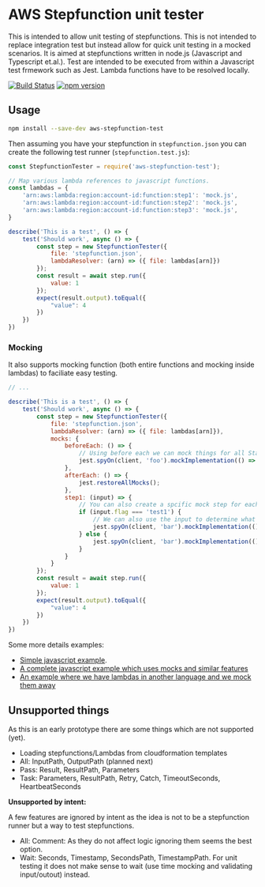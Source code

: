 # AWS Stepfunction unit tester

This is intended to allow unit testing of stepfunctions.
This is not intended to replace integration test but instead allow for quick unit testing in a mocked scenarios.
It is aimed at stepfunctions written in node.js (Javascript and Typescript et.al.). 
Test are intended to be executed from within a Javascript test frmework such as Jest.
Lambda functions have to be resolved locally.

[![Build Status](https://travis-ci.org/mickem/aws-stepfunction-test.svg?branch=master)](https://travis-ci.org/mickem/aws-stepfunction-test) [![npm version](https://badge.fury.io/js/aws-stepfunction-test.svg)](https://badge.fury.io/js/aws-stepfunction-test)

## Usage

```bash
npm install --save-dev aws-stepfunction-test
```
Then assuming you have your stepfunction in `stepfunction.json` you can create the following test runner (`stepfunction.test.js`):
```javascript
const StepfunctionTester = require('aws-stepfunction-test');

// Map various lambda references to javascript functions.
const lambdas = {
    'arn:aws:lambda:region:account-id:function:step1': 'mock.js',
    'arn:aws:lambda:region:account-id:function:step2': 'mock.js',
    'arn:aws:lambda:region:account-id:function:step3': 'mock.js',
}

describe('This is a test', () => {
    test('Should work', async () => {
        const step = new StepfunctionTester({
            file: 'stepfunction.json', 
            lambdaResolver: (arn) => ({ file: lambdas[arn]})
        });
        const result = await step.run({
            value: 1
        }); 
        expect(result.output).toEqual({
            "value": 4
        })
    })
})
```

### Mocking

It also supports mocking function (both entire functions and mocking inside lambdas) to faciliate easy testing.

```javascript
// ...

describe('This is a test', () => {
    test('Should work', async () => {
        const step = new StepfunctionTester({
            file: 'stepfunction.json', 
            lambdaResolver: (arn) => ({ file: lambdas[arn]}),
            mocks: {
                beforeEach: () => {
                    // Using before each we can mock things for all States.
                    jest.spyOn(client, 'foo').mockImplementation(() => 'test1')
                },
                afterEach: () => {
                    jest.restoreAllMocks();
                },
                step1: (input) => {
                    // You can also create a spcific mock step for each State
                    if (input.flag === 'test1') {
                        // We can also use the input to determine what we should mock to mock different outcomes
                        jest.spyOn(client, 'bar').mockImplementation(() => 'test2')
                    } else {
                        jest.spyOn(client, 'bar').mockImplementation(() => 'end')
                    }
                }
            }
        });
        const result = await step.run({
            value: 1
        }); 
        expect(result.output).toEqual({
            "value": 4
        })
    })
})
```



Some more details examples:

* [Simple javascript example](./examples/simple-javascript/stepfunction.test.js).
* [A complete javascript example which uses mocks and similar features](./examples/full-javascript/stepfunction.test.js)
* [An example where we have lambdas in another language and we mock them away](./examples/non-javascript/stepfunction.test.js)

## Unsupported things

As this is an early prototype there are some things which are not supported (yet).
 * Loading stepfunctions/Lambdas from cloudformation templates
 * All: InputPath, OutputPath (planned next)
 * Pass: Result, ResultPath, Parameters 
 * Task: Parameters, ResultPath, Retry, Catch, TimeoutSeconds, HeartbeatSeconds 

**Unsupported by intent:**

A few features are ignored by intent as the idea is not to be a stepfunction runner but a way to test stepfunctions.
 * All: Comment: As they do not affect logic ignoring them seems the best option.
 * Wait: Seconds, Timestamp, SecondsPath, TimestampPath. For unit testing it does not make sense to wait (use time mocking and validating input/outout) instead.
